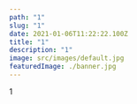 ```yaml
---
path: "1"
slug: "1"
date: 2021-01-06T11:22:22.100Z
title: "1"
description: "1"
image: src/images/default.jpg
featuredImage: ./banner.jpg
---
```

1